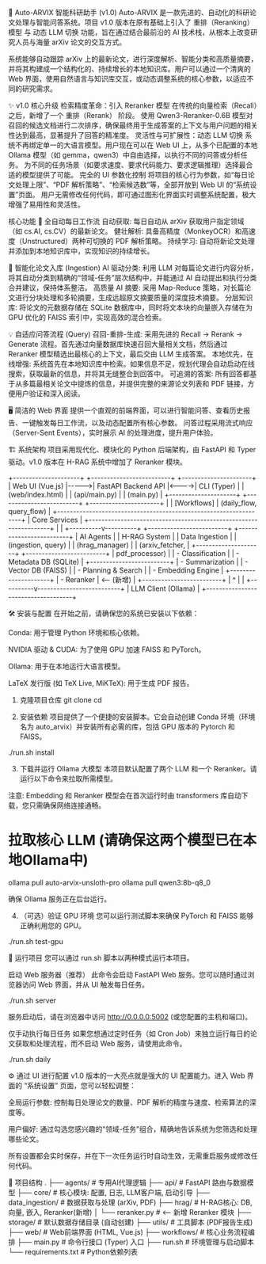 🚀 Auto-ARVIX 智能科研助手 (v1.0)
Auto-ARVIX 是一款先进的、自动化的科研论文处理与智能问答系统。项目 v1.0 版本在原有基础上引入了 重排（Reranking）模型 与 动态 LLM 切换 功能，旨在通过结合最前沿的 AI 技术栈，从根本上改变研究人员与海量 arXiv 论文的交互方式。

系统能够自动跟踪 arXiv 上的最新论文，进行深度解析、智能分类和高质量摘要，并将其构建成一个结构化的、持续增长的本地知识库。用户可以通过一个清爽的 Web 界面，使用自然语言与知识库交互，或动态调整系统的核心参数，以适应不同的研究需求。

✨ v1.0 核心升级
检索精度革命：引入 Reranker 模型
在传统的向量检索（Recall）之后，新增了一个 重排（Rerank） 阶段。
使用 Qwen3-Reranker-0.6B 模型对召回的候选文档进行二次排序，确保最终用于生成答案的上下文与用户问题的相关性达到最高，显著提升了回答的精准度。
灵活性与可扩展性：动态 LLM 切换
系统不再绑定单一的大语言模型。用户现在可以在 Web UI 上，从多个已配置的本地 Ollama 模型（如 gemma，qwen3）中自由选择，以执行不同的问答或分析任务。
为不同的任务场景（如要求速度、要求代码能力、要求逻辑推理）选择最合适的模型提供了可能。
完全的 UI 参数化控制
将项目的核心行为参数，如“每日论文处理上限”、“PDF 解析策略”、“检索候选数”等，全部开放到 Web UI 的“系统设置”页面。
用户无需修改任何代码，即可通过图形化界面实时调整系统配置，极大增强了易用性和灵活性。

核心功能
🤖 全自动每日工作流
自动获取: 每日自动从 arXiv 获取用户指定领域（如 cs.AI, cs.CV）的最新论文。
健壮解析: 具备高精度（MonkeyOCR）和高速度（Unstructured）两种可切换的 PDF 解析策略。
持续学习: 自动将新论文处理并添加到本地知识库中，实现知识的持续增长。

🧠 智能化论文入库 (Ingestion)
AI 驱动分类: 利用 LLM 对每篇论文进行内容分析，将其自动分类到精确的“领域-任务”层次结构中，并能通过 AI 自动提出和执行分类合并建议，保持体系整洁。
高质量 AI 摘要: 采用 Map-Reduce 策略，对长篇论文进行分块处理和多轮摘要，生成远超原文摘要质量的深度技术摘要。
分层知识库: 将论文的元数据存储在 SQLite 数据库中，同时将文本块的向量嵌入存储在为 GPU 优化的 FAISS 索引中，实现高效的混合检索。

💡 自适应问答流程 (Query)
召回-重排-生成: 采用先进的 Recall -> Rerank -> Generate 流程。首先通过向量数据库快速召回大量相关文档，然后通过 Reranker 模型精选出最核心的上下文，最后交由 LLM 生成答案。
本地优先，在线增强: 系统首先在本地知识库中检索。如果信息不足，规划代理会自动启动在线搜索，获取最新的信息，并将其无缝整合到回答中。
可追溯的答案: 所有回答都基于从多篇最相关论文中提炼的信息，并提供完整的来源论文列表和 PDF 链接，方便用户验证和深入阅读。

🖥️ 简洁的 Web 界面
提供一个直观的前端界面，可以进行智能问答、查看历史报告、一键触发每日工作流，以及动态配置所有核心参数。
问答过程采用流式响应（Server-Sent Events），实时展示 AI 的处理进度，提升用户体验。

🏗️ 系统架构
项目采用现代化、模块化的 Python 后端架构，由 FastAPI 和 Typer 驱动。v1.0 版本在 H-RAG 系统中增加了 Reranker 模块。

+---------------------+      +-------------------------+      +----------------------+
|     Web UI (Vue.js) |----->|   FastAPI Backend API   |<---->|   CLI (Typer)        |
|    (web/index.html) |      |    (api/main.py)        |      |   (main.py)          |
+---------------------+      +-------------------------+      +----------------------+
                                       |
                                       | [Workflows]
                                       | (daily_flow, query_flow)
                                       |
           +------------------------------------------------------------------+
           |                           Core Services                          |
           +------------------------------------------------------------------+
           |                                                                  |
+----------v----------+    +-------------------------+    +-------------------------+
|     AI Agents       |    |     H-RAG System        |    |   Data Ingestion        |
| (ingestion, query)  |    |    (hrag_manager)       |    | (arxiv_fetcher,         |
+---------------------+    +-------------------------+    |  pdf_processor)         |
| - Classification    |    | - Metadata DB (SQLite)  |    +-------------------------+
| - Summarization     |    | - Vector DB (FAISS)     |
| - Planning & Search |    | - Embedding Engine      |
+---------------------+    | - Reranker              |  <-- (新增)
           |               +-------------------------+
           |                          ^
           |                          |
+----------v--------------------------+
|      LLM Client (Ollama)           |
+------------------------------------+

🛠️ 安装与配置
在开始之前，请确保您的系统已安装以下依赖：

Conda: 用于管理 Python 环境和核心依赖。

NVIDIA 驱动 & CUDA: 为了使用 GPU 加速 FAISS 和 PyTorch。

Ollama: 用于在本地运行大语言模型。

LaTeX 发行版 (如 TeX Live, MiKTeX): 用于生成 PDF 报告。

1. 克隆项目仓库
git clone <your-repo-url>
cd <your-repo-directory>

2. 安装依赖
项目提供了一个便捷的安装脚本。它会自动创建 Conda 环境（环境名为 auto_arvix）并安装所有必需的库，包括 GPU 版本的 Pytorch 和 FAISS。

./run.sh install

3. 下载并运行 Ollama 大模型
本项目默认配置了两个 LLM 和一个 Reranker。请运行以下命令来拉取所需模型。

注意: Embedding 和 Reranker 模型会在首次运行时由 transformers 库自动下载，您只需确保网络连接通畅。

# 拉取核心 LLM (请确保这两个模型已在本地Ollama中)
ollama pull auto-arvix-unsloth-pro
ollama pull qwen3:8b-q8_0

确保 Ollama 服务正在后台运行。

4. （可选）验证 GPU 环境
您可以运行测试脚本来确保 PyTorch 和 FAISS 能够正确利用您的 GPU。

./run.sh test-gpu

🚀 运行项目
您可以通过 run.sh 脚本以两种模式运行本项目。

启动 Web 服务器（推荐）
此命令会启动 FastAPI Web 服务。您可以随时通过浏览器访问 Web 界面，并从 UI 触发每日任务。

./run.sh server

服务启动后，请在浏览器中访问 http://0.0.0.0:5002 (或您配置的主机和端口)。

仅手动执行每日任务
如果您想通过定时任务（如 Cron Job）来独立运行每日的论文获取和处理流程，而不启动 Web 服务，请使用此命令。

./run.sh daily

⚙️ 通过 UI 进行配置
v1.0 版本的一大亮点就是强大的 UI 配置能力。进入 Web 界面的 “系统设置” 页面，您可以轻松调整：

全局运行参数: 控制每日处理论文的数量、PDF 解析的精度与速度、检索算法的深度等。

用户偏好: 通过勾选您感兴趣的“领域-任务”组合，精确地告诉系统为您筛选和处理哪些论文。

所有设置都会实时保存，并在下一次任务运行时自动生效，无需重启服务或修改任何代码。

📂 项目结构
.
├── agents/              # 专用AI代理逻辑
├── api/                 # FastAPI 路由与数据模型
├── core/                # 核心模块: 配置, 日志, LLM客户端, 启动引导
├── data_ingestion/      # 数据获取与处理 (arXiv, PDF)
├── hrag/                # H-RAG核心: DB, 向量, 嵌入, Reranker(新增)
│   └── reranker.py      # <-- 新增 Reranker 模块
├── storage/             # 默认数据存储目录 (自动创建)
├── utils/               # 工具脚本 (PDF报告生成)
├── web/                 # Web前端界面 (HTML, Vue.js)
├── workflows/           # 核心业务流程编排
├── main.py              # 命令行接口 (Typer) 入口
├── run.sh               # 环境管理与启动脚本
└── requirements.txt     # Python依赖列表
